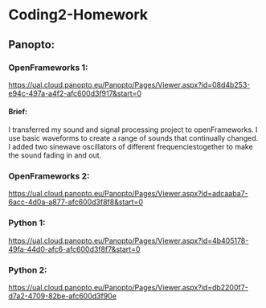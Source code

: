 # Coding2-Homework
## Panopto:

### OpenFrameworks 1: 
https://ual.cloud.panopto.eu/Panopto/Pages/Viewer.aspx?id=08d4b253-e94c-497a-a4f2-afc600d3f917&start=0

#### Brief: 
I transferred my sound and signal processing project to openFrameworks. I use basic waveforms to create a range of sounds that continually changed. I added two sinewave oscillators of different frequenciestogether to make the sound fading in and out.

### OpenFrameworks 2:
https://ual.cloud.panopto.eu/Panopto/Pages/Viewer.aspx?id=adcaaba7-6acc-4d0a-a877-afc600d3f8f8&start=0

### Python 1: 
https://ual.cloud.panopto.eu/Panopto/Pages/Viewer.aspx?id=4b405178-49fa-44d0-afc6-afc600d3f8f7&start=0

### Python 2:
https://ual.cloud.panopto.eu/Panopto/Pages/Viewer.aspx?id=db2200f7-d7a2-4709-82be-afc600d3f90e

